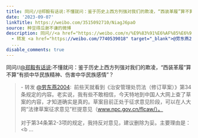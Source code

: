```yaml
---
title: 同问//@郑毅有话说:不懂就问：鉴于历史上西方列强对我们的欺凌，“西装革履”算不算“有损中华民族精神、伤害中华民族感情”？ - 转发 @劳东燕2004:&ensp;前些天...
date: '2023-09-07'
linkTitle: https://weibo.com/3515092710/NiagJ6paO
source: 种豆得瓜谢不谦的微博
description: 同问//<a href="https://weibo.com/n/%E9%83%91%E6%AF%85%E6%9C%89%E8%AF%9D%E8%AF%B4">@郑毅有话说</a>:不懂就问：鉴于历史上西方列强对我们的欺凌，“西装革履”算不算“有损中华民族精神、伤害中华民族感情”？<br><blockquote>
  - 转发 <a href="https://weibo.com/7740539018" target="_blank">@劳东燕2004</a>: 前些天就看到《治安管理处罚法（修订草案）》第34条规定的内容。老实说，我有些不敢相信，今天特地到中国人大网上查了草案的内容，才知道确实是真的。草案目前正处于征求意见阶段，可以在人大网“法律草案征求意见”栏提意见（www.npc.gov.cn/flcaw/）。<br><br>对于第34条第2-3项的规定，我持反对意见，建议删除为妥。主要理由是：<br><b
  ...
disable_comments: true
---
```

同问//<a href="https://weibo.com/n/%E9%83%91%E6%AF%85%E6%9C%89%E8%AF%9D%E8%AF%B4">@郑毅有话说</a>:不懂就问：鉴于历史上西方列强对我们的欺凌，“西装革履”算不算“有损中华民族精神、伤害中华民族感情”？<br><blockquote> - 转发 <a href="https://weibo.com/7740539018" target="_blank">@劳东燕2004</a>: 前些天就看到《治安管理处罚法（修订草案）》第34条规定的内容。老实说，我有些不敢相信，今天特地到中国人大网上查了草案的内容，才知道确实是真的。草案目前正处于征求意见阶段，可以在人大网“法律草案征求意见”栏提意见（www.npc.gov.cn/flcaw/）。<br><br>对于第34条第2-3项的规定，我持反对意见，建议删除为妥。主要理由是：<br><b ...